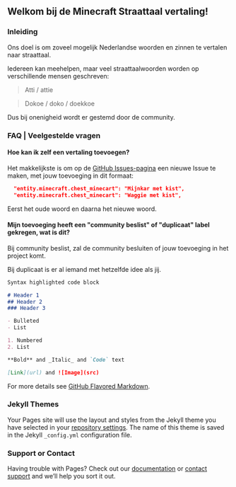 ## Welkom bij de Minecraft Straattaal vertaling!

### Inleiding
Ons doel is om zoveel mogelijk Nederlandse woorden en zinnen te vertalen naar straattaal.

Iedereen kan meehelpen, maar veel straattaalwoorden worden op verschillende mensen geschreven:
> Atti / attie

> Dokoe / doko / doekkoe

Dus bij onenigheid wordt er gestemd door de community.

### FAQ | Veelgestelde vragen

#### Hoe kan ik zelf een vertaling toevoegen?
Het makkelijkste is om op de [GitHub Issues-pagina](https://github.com/luduma/Minecraft-Straattaal/issues) een nieuwe Issue te maken, met jouw toevoeging in dit formaat:
```json
  "entity.minecraft.chest_minecart": "Mijnkar met kist",
  "entity.minecraft.chest_minecart": "Waggie met kist",
```
Eerst het oude woord en daarna het nieuwe woord.

#### Mijn toevoeging heeft een "community beslist" of "duplicaat" label gekregen, wat is dit?
Bij community beslist, zal de community besluiten of jouw toevoeging in het project komt.

Bij duplicaat is er al iemand met hetzelfde idee als jij.

```markdown
Syntax highlighted code block

# Header 1
## Header 2
### Header 3

- Bulleted
- List

1. Numbered
2. List

**Bold** and _Italic_ and `Code` text

[Link](url) and ![Image](src)
```

For more details see [GitHub Flavored Markdown](https://guides.github.com/features/mastering-markdown/).

### Jekyll Themes

Your Pages site will use the layout and styles from the Jekyll theme you have selected in your [repository settings](https://github.com/luduma/Minecraft-Straattaal/settings). The name of this theme is saved in the Jekyll `_config.yml` configuration file.

### Support or Contact

Having trouble with Pages? Check out our [documentation](https://docs.github.com/categories/github-pages-basics/) or [contact support](https://github.com/contact) and we’ll help you sort it out.
